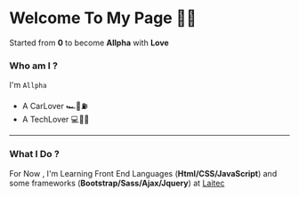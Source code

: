 # Welcome To My Page 👋🏼

Started from __0__ to become __Allpha__ with __Love__

### Who am I ? 

I'm `Allpha` 

* A CarLover 🏎🚥⛽️
* A TechLover 💻📡📱

*********************************************************
### What I Do ?

For Now , I'm Learning Front End Languages (**Html/CSS/JavaScript**) and some 
frameworks (**Bootstrap/Sass/Ajax/Jquery**) at [Laitec](https://www.laitec.ir/)

